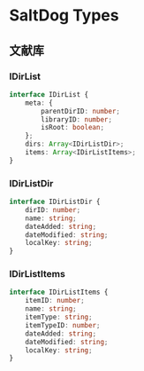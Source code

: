 # SaltDog Types

## 文献库

### IDirList
```typescript
interface IDirList {
    meta: {
        parentDirID: number;
        libraryID: number;
        isRoot: boolean;
    };
    dirs: Array<IDirListDir>;
    items: Array<IDirListItems>;
}
```
### IDirListDir
```typescript
interface IDirListDir {
    dirID: number;
    name: string;
    dateAdded: string;
    dateModified: string;
    localKey: string;
}
```
### IDirListItems
```typescript
interface IDirListItems {
    itemID: number;
    name: string;
    itemType: string;
    itemTypeID: number;
    dateAdded: string;
    dateModified: string;
    localKey: string;
}
```